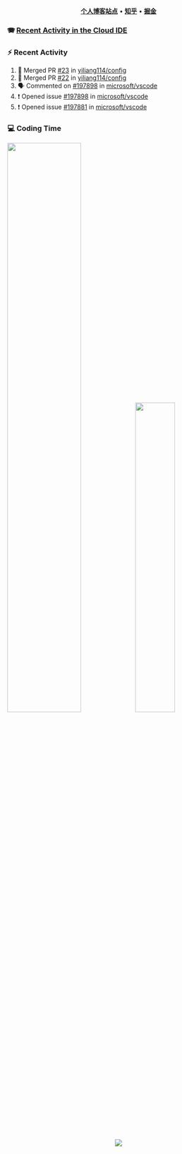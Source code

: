 <p align="center">
    <b><a href="https://yiliang.site">个人博客站点</a></b>
    •
    <b><a href="https://www.zhihu.com/people/Mrz2J">知乎</a></b>
    •
    <b><a href="https://juejin.im/user/2629687542813016">掘金</a></b>
</p>

### :accordion: [Recent Activity in the Cloud IDE](https://github.com/cloud-webide/.github)

### :zap: Recent Activity

<!--START_SECTION:activity-->

1. 🎉 Merged PR [#23](https://github.com/yiliang114/config/pull/23) in [yiliang114/config](https://github.com/yiliang114/config)
2. 🎉 Merged PR [#22](https://github.com/yiliang114/config/pull/22) in [yiliang114/config](https://github.com/yiliang114/config)
3. 🗣 Commented on [#197898](https://github.com/microsoft/vscode/issues/197898#issuecomment-1805306049) in [microsoft/vscode](https://github.com/microsoft/vscode)
4. ❗ Opened issue [#197898](https://github.com/microsoft/vscode/issues/197898) in [microsoft/vscode](https://github.com/microsoft/vscode)
5. ❗ Opened issue [#197881](https://github.com/microsoft/vscode/issues/197881) in [microsoft/vscode](https://github.com/microsoft/vscode)

<!--END_SECTION:activity-->

### 💻 Coding Time

<img align="" width="57.5%" src="https://github-readme-stats.vercel.app/api?username=yiliang114&hide_title=true&hide_border=true&show_icons=true&include_all_commits=true&line_height=21&theme=vue-dark&border_radius=0" /><img align="" width="42.4%" src="https://github-readme-stats.vercel.app/api/top-langs/?username=yiliang114&hide_title=true&hide_border=true&layout=compact&theme=vue-dark&border_radius=0" />

<div align="center">
    <img src="https://github-readme-streak-stats.herokuapp.com/?user=yiliang114" />
</div>
